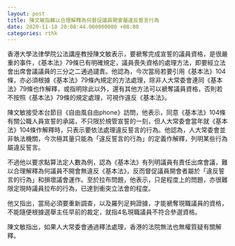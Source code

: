 ```yaml
---
layout: post
title: 陳文敏指難以合理解釋為何督促議員開會屬違反誓言行為
date: 2020-11-10 20:08:44.000000000 +08:00
categories: rthk
---
```


香港大學法律學院公法講座教授陳文敏表示，要褫奪完成宣誓的議員資格，是很嚴重的事件，《基本法》79條已有明確規定，議員喪失資格的處理方法，即要經立法會出席會議議員的三分之二通過譴責。他認為，今次當局若要引用《基本法》104條，亦必須根據《基本法》79條內規定的方法處理，除非人大常委會連同《基本法》79條也作解釋，或指明除此以外，還有其他方法可以褫奪議員資格，否則若不按照《基本法》79條的規定處理，可視作違反《基本法》。

陳文敏接受本台節目《自由風自由phone》訪問，他表示，同意《基本法》104條有關公職人員宣誓的承諾，不只限於規管宣誓的一刻，但人大常委會當年就《基本法》104條作解釋時，只表示要依法處理違反誓言的行為。他認為，人大常委會並非執法機關，今次極其量只能為「違反誓言的行為」的定義作解釋，列明某些行為屬違反誓言。

不過他以要求點算法定人數為例，認為《基本法》有列明議員有責任出席會議，難以合理解釋為何議員不開會無違反《基本法》，反而督促議員開會者屬於「違反誓言的行為」和損壞議會運作。至於拉布問題，他表示，只是程度上的問題，亦很難限定現時議員拉布的行為，已達到衝突立法會的程度。

他又指出，當局必須要重新調查，以及羅列足夠證據，才能褫奪現職議員的資格，不能隨便根據選舉主任早前的裁定，就指4名現職議員不符合參選資格。

陳文敏指出，如果人大常委會通過釋法處理，香港的法院無法也無權質疑有關解釋。
